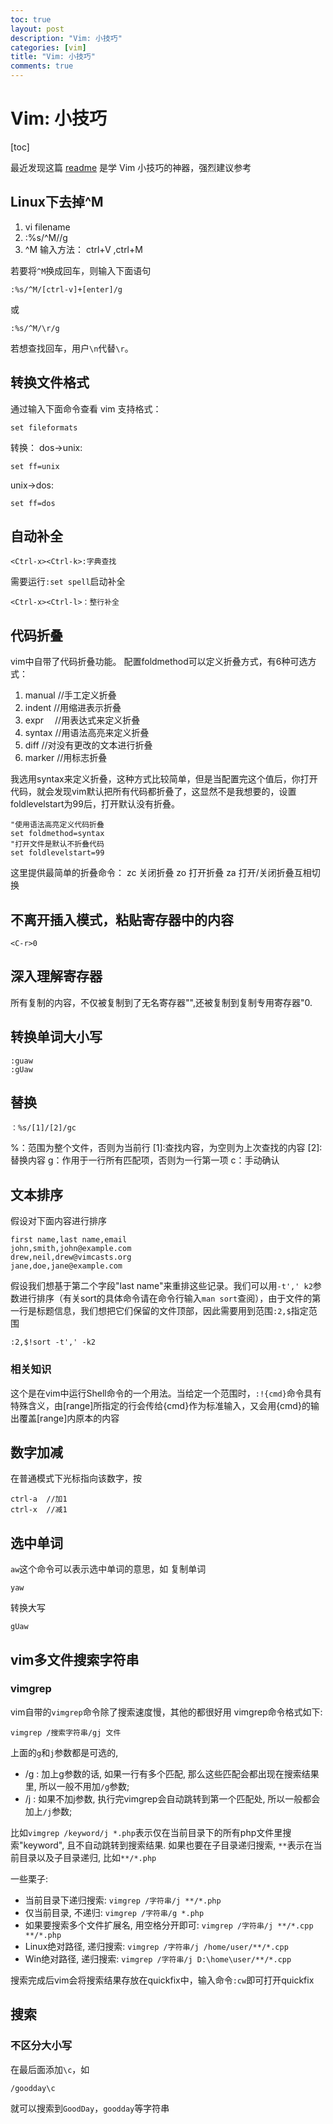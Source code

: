 ```yaml
---
toc: true
layout: post
description: "Vim: 小技巧"
categories: [vim]
title: "Vim: 小技巧"
comments: true
---
```


# Vim: 小技巧

[toc]

<!-- more -->


最近发现这篇 [readme](https://github.com/VSCodeVim/Vim/blob/master/ROADMAP.ZH.md) 是学 Vim 小技巧的神器，强烈建议参考

## Linux下去掉\^M
1. vi filename
2. :%s/\^M//g
3. \^M 输入方法： ctrl+V ,ctrl+M

若要将`^M`换成回车，则输入下面语句

    :%s/^M/[ctrl-v]+[enter]/g

或

    :%s/^M/\r/g
    
若想查找回车，用户`\n`代替`\r`。

## 转换文件格式
通过输入下面命令查看 vim 支持格式：

    set fileformats
    
转换：
dos->unix:

    set ff=unix

unix->dos:

    set ff=dos


## 自动补全

    <Ctrl-x><Ctrl-k>:字典查找
需要运行`:set spell`启动补全

    <Ctrl-x><Ctrl-l>：整行补全


## 代码折叠
vim中自带了代码折叠功能。
配置foldmethod可以定义折叠方式，有6种可选方式：
 
1. manual //手工定义折叠
2. indent //用缩进表示折叠
3. expr　 //用表达式来定义折叠
4. syntax //用语法高亮来定义折叠
5. diff   //对没有更改的文本进行折叠
6. marker //用标志折叠

我选用syntax来定义折叠，这种方式比较简单，但是当配置完这个值后，你打开代码，就会发现vim默认把所有代码都折叠了，这显然不是我想要的，设置foldlevelstart为99后，打开默认没有折叠。
 

```vim
"使用语法高亮定义代码折叠
set foldmethod=syntax
"打开文件是默认不折叠代码
set foldlevelstart=99
```

这里提供最简单的折叠命令：
zc 关闭折叠
zo 打开折叠
za 打开/关闭折叠互相切换

## 不离开插入模式，粘贴寄存器中的内容
    <C-r>0
    
## 深入理解寄存器
所有复制的内容，不仅被复制到了无名寄存器"",还被复制到复制专用寄存器"0.

## 转换单词大小写

    :guaw
    :gUaw

## 替换

    ：%s/[1]/[2]/gc
%：范围为整个文件，否则为当前行
[1]:查找内容，为空则为上次查找的内容
[2]:替换内容
g：作用于一行所有匹配项，否则为一行第一项
c：手动确认

## 文本排序

假设对下面内容进行排序

    first name,last name,email
    john,smith,john@example.com
    drew,neil,drew@vimcasts.org
    jane,doe,jane@example.com
    
假设我们想基于第二个字段"last name"来重排这些记录。我们可以用`-t',' k2`参数进行排序（有关sort的具体命令请在命令行输入`man sort`查阅），由于文件的第一行是标题信息，我们想把它们保留的文件顶部，因此需要用到范围`:2,$`指定范围

    :2,$!sort -t',' -k2

### 相关知识
这个是在vim中运行Shell命令的一个用法。当给定一个范围时，`:!{cmd}`命令具有特殊含义，由[range]所指定的行会传给{cmd}作为标准输入，又会用{cmd}的输出覆盖[range]内原本的内容

## 数字加减
在普通模式下光标指向该数字，按
    
    ctrl-a  //加1
    ctrl-x  //减1
    

## 选中单词
`aw`这个命令可以表示选中单词的意思，如
复制单词

    yaw
    
转换大写

    gUaw

## vim多文件搜索字符串
### vimgrep
vim自带的`vimgrep`命令除了搜索速度慢，其他的都很好用
vimgrep命令格式如下:

    vimgrep /搜索字符串/gj 文件

上面的`g`和`j`参数都是可选的,

* /g : 加上g参数的话, 如果一行有多个匹配, 那么这些匹配会都出现在搜索结果里, 所以一般不用加`/g`参数;
* /j : 如果不加j参数, 执行完vimgrep会自动跳转到第一个匹配处, 所以一般都会加上`/j`参数;

比如`vimgrep /keyword/j *.php`表示仅在当前目录下的所有php文件里搜索"keyword", 且不自动跳转到搜索结果.
如果也要在子目录递归搜索, `**`表示在当前目录以及子目录递归, 比如`**/*.php`

一些栗子:

* 当前目录下递归搜索: `vimgrep /字符串/j **/*.php`
* 仅当前目录, 不递归: `vimgrep /字符串/g *.php`
* 如果要搜索多个文件扩展名, 用空格分开即可: `vimgrep /字符串/j **/*.cpp **/*.php`
* Linux绝对路径, 递归搜索: `vimgrep /字符串/j /home/user/**/*.cpp`
* Win绝对路径, 递归搜索: `vimgrep /字符串/j D:\home\user/**/*.cpp`

搜索完成后vim会将搜索结果存放在quickfix中，输入命令`:cw`即可打开quickfix

## 搜索
### 不区分大小写
在最后面添加`\c`，如

    /goodday\c

就可以搜索到`GoodDay`，`goodday`等字符串


